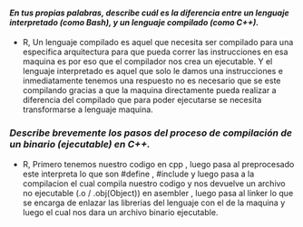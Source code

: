####   **_En tus propias palabras, describe cuál es la diferencia entre un lenguaje interpretado (como Bash), y un lenguaje compilado (como C++)._**
 
 * R, Un lenguaje compilado es aquel que necesita ser compilado para una especifica arquitectura para que pueda correr las instrucciones en esa maquina es por eso que el compilador nos crea un ejecutable.
    Y el lenguaje interpretado es aquel que solo le damos una instrucciones e inmediatamente tenemos una respuesto no es necesario que se este compilando gracias a que la maquina directamente pueda realizar a diferencia del compilado que para poder ejecutarse se necesita transformarse a lenguaje maquina.
### **_Describe brevemente los pasos del proceso de compilación de un binario (ejecutable) en C++._**
  * R, Primero tenemos nuestro codigo en cpp , luego pasa al preprocesado este interpreta lo que son #define , #include  y luego pasa a la compilacion el cual compila nuestro codigo  y nos devuelve un archivo no ejecutable (.o / .obj(Object)) en asembler , luego pasa al linker lo que se encarga de enlazar las librerias del lenguaje con el de la maquina  y luego el cual nos dara un archivo binario ejecutable.
